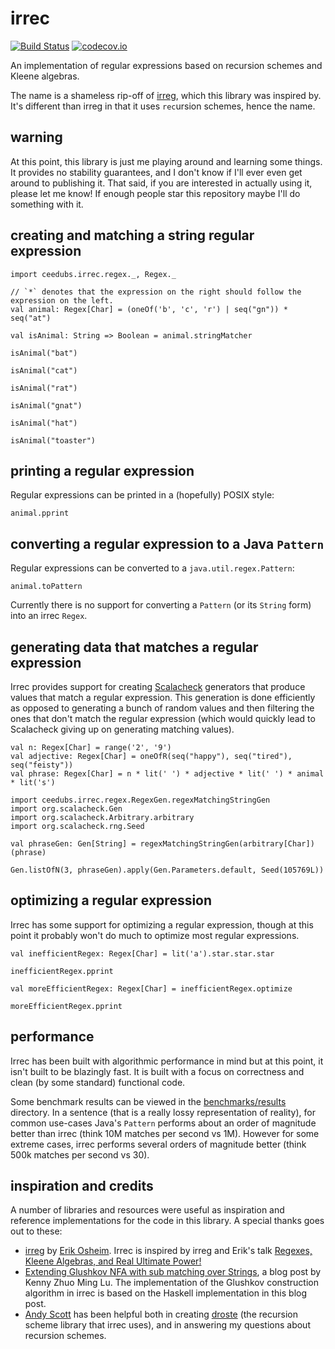# irrec

[![Build Status](https://api.travis-ci.org/ceedubs/irrec.svg)](https://travis-ci.org/ceedubs/irrec)
[![codecov.io](http://codecov.io/github/ceedubs/irrec/coverage.svg?branch=master)](http://codecov.io/github/ceedubs/irrec?branch=master)

An implementation of regular expressions based on recursion schemes and Kleene algebras.

The name is a shameless rip-off of [irreg](https://github.com/non/irreg), which this library was inspired by. It's different than irreg in that it uses `rec`ursion schemes, hence the name.

## warning

At this point, this library is just me playing around and learning some things. It provides no stability guarantees, and I don't know if I'll ever even get around to publishing it. That said, if you are interested in actually using it, please let me know! If enough people star this repository maybe I'll do something with it.

## creating and matching a string regular expression

```tut:silent
import ceedubs.irrec.regex._, Regex._

// `*` denotes that the expression on the right should follow the expression on the left.
val animal: Regex[Char] = (oneOf('b', 'c', 'r') | seq("gn")) * seq("at")

val isAnimal: String => Boolean = animal.stringMatcher
```

```tut:book
isAnimal("bat")

isAnimal("cat")

isAnimal("rat")

isAnimal("gnat")

isAnimal("hat")

isAnimal("toaster")
```

## printing a regular expression

Regular expressions can be printed in a (hopefully) POSIX style:

```tut:book
animal.pprint
```

## converting a regular expression to a Java `Pattern`

Regular expressions can be converted to a `java.util.regex.Pattern`:

```tut:book
animal.toPattern
```

Currently there is no support for converting a `Pattern` (or its `String` form) into an irrec `Regex`.

## generating data that matches a regular expression

Irrec provides support for creating [Scalacheck](https://www.scalacheck.org/) generators that produce values that match a regular expression. This generation is done efficiently as opposed to generating a bunch of random values and then filtering the ones that don't match the regular expression (which would quickly lead to Scalacheck giving up on generating matching values).

```tut:silent
val n: Regex[Char] = range('2', '9')
val adjective: Regex[Char] = oneOfR(seq("happy"), seq("tired"), seq("feisty"))
val phrase: Regex[Char] = n * lit(' ') * adjective * lit(' ') * animal * lit('s')
```

```tut:silent
import ceedubs.irrec.regex.RegexGen.regexMatchingStringGen
import org.scalacheck.Gen
import org.scalacheck.Arbitrary.arbitrary
import org.scalacheck.rng.Seed

val phraseGen: Gen[String] = regexMatchingStringGen(arbitrary[Char])(phrase)
```

```tut:book
Gen.listOfN(3, phraseGen).apply(Gen.Parameters.default, Seed(105769L))
```

## optimizing a regular expression

Irrec has some support for optimizing a regular expression, though at this point it probably won't
do much to optimize most regular expressions.

```tut:silent
val inefficientRegex: Regex[Char] = lit('a').star.star.star
```

```tut:book
inefficientRegex.pprint
```

```tut:silent
val moreEfficientRegex: Regex[Char] = inefficientRegex.optimize
```

```tut:book
moreEfficientRegex.pprint
```

## performance

Irrec has been built with algorithmic performance in mind but at this point, it isn't built to be blazingly fast. It is built with a focus on correctness and clean (by some standard) functional code.

Some benchmark results can be viewed in the [benchmarks/results](benchmarks/results) directory. In a sentence (that is a really lossy representation of reality), for common use-cases Java's `Pattern` performs about an order of magnitude better than irrec (think 10M matches per second vs 1M). However for some extreme cases, irrec performs several orders of magnitude better (think 500k matches per second vs 30).

## inspiration and credits

A number of libraries and resources were useful as inspiration and reference implementations for the code in this library. A special thanks goes out to these:

- [irreg](https://github.com/non/irreg) by [Erik Osheim](https://github.com/non). Irrec is inspired by irreg and Erik's talk [Regexes, Kleene Algebras, and Real Ultimate Power!](https://vimeo.com/96644096)
- [Extending Glushkov NFA with sub matching over Strings](http://luzhuomi.blogspot.com/2012/06/extending-glushkov-nfa-with-sub.html), a blog post by Kenny Zhuo Ming Lu. The implementation of the Glushkov construction algorithm in irrec is based on the Haskell implementation in this blog post.
- [Andy Scott](https://github.com/andyscott) has been helpful both in creating [droste](https://github.com/andyscott/droste) (the recursion scheme library that irrec uses), and in answering my questions about recursion schemes.

